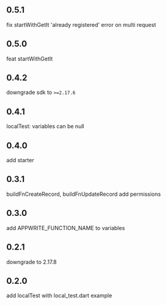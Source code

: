 ## 0.5.1
fix startWithGetIt 'already registered' error on multi request

## 0.5.0
feat startWithGetIt

## 0.4.2
downgrade sdk to `>=2.17.6`

## 0.4.1 
localTest: variables can be null

## 0.4.0
add starter

## 0.3.1
buildFnCreateRecord, buildFnUpdateRecord add permissions

## 0.3.0
add APPWRITE_FUNCTION_NAME to variables

## 0.2.1 
downgrade to 2.17.8
## 0.2.0
add localTest with local_test.dart example